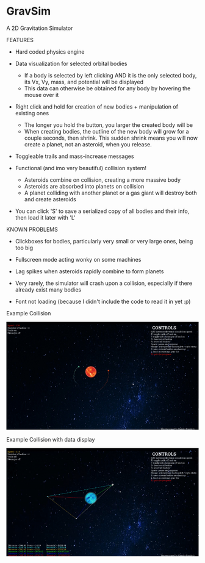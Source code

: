 # GravSim
A 2D Gravitation Simulator

FEATURES

- Hard coded physics engine

- Data visualization for selected orbital bodies
  - If a body is selected by left clicking AND it is the only selected body, its Vx, Vy, mass, and potential will be displayed
  - This data can otherwise be obtained for any body by hovering the mouse over it

- Right click and hold for creation of new bodies + manipulation of existing ones 
  - The longer you hold the button, you larger the created body will be
  - When creating bodies, the outline of the new body will grow for a couple seconds, then shrink. This sudden shrink means you will now       create a planet, not an asteroid, when you release.

- Toggleable trails and mass-increase messages

- Functional (and imo very beautiful) collision system! 
  - Asteroids combine on collision, creating a more massive body
  - Asteroids are absorbed into planets on collision
  - A planet colliding with another planet or a gas giant will destroy both and create asteroids
  
- You can click 'S' to save a serialized copy of all bodies and their info, then load it later with 'L'



KNOWN PROBLEMS
  
- Clickboxes for bodies, particularly very small or very large ones, being too big

- Fullscreen mode acting wonky on some machines

- Lag spikes when asteroids rapidly combine to form planets

- Very rarely, the simulator will crash upon a collision, especially if there already exist many bodies

- Font not loading (because I didn't include the code to read it in yet :p)

Example Collision

![Alt Text](collide.gif)

Example Collision with data display

![Alt Text](datacollide.gif)
